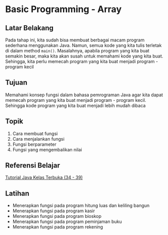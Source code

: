 # Basic Programming - Array

## Latar Belakang

Pada tahap ini, kita sudah bisa membuat berbagai macam program sederhana menggunakan Java. Namun, semua kode yang kita tulis terletak di dalam method `main()`. Masalahnya, apabila program yang kita buat semakin besar, maka kita akan susah untuk memahami kode yang kita buat. Sehingga, kita perlu memecah program yang kita buat menjadi program - program kecil

## Tujuan

Memahami konsep fungsi dalam bahasa pemrograman Java agar kita dapat memecah program yang kita buat menjadi program - program kecil. Sehingga kode program yang kita buat menjadi lebih mudah dibaca

## Topik

1. Cara membuat fungsi
2. Cara menjalankan fungsi
3. Fungsi berparameter
4. Fungsi yang mengembalikan nilai

## Referensi Belajar

[Tutorial Java Kelas Terbuka (34 - 39)](https://www.youtube.com/playlist?list=PLZS-MHyEIRo51w0Hmqi0C8h2KWNzDfo6F)

## Latihan

- Menerapkan fungsi pada program hitung luas dan keliling bangun
- Menerapkan fungsi pada program kasir
- Menerapkan fungsi pada program bioskop
- Menerapkan fungsi pada program peminjaman buku
- Menerapkan fungsi pada program rekening
